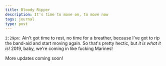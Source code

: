 ```yaml
---
title: Bloody Ripper
description: It's time to move on, to move now
tags: journal
type: post
---
```


`2:29pm:` Ain't got time to rest, no time for a breather, because I've got to rip the band-aid and start moving again. So that's pretty hectic, but _it is what it is_! 2019, baby, we're coming in like fucking Marines!

More updates coming soon!

